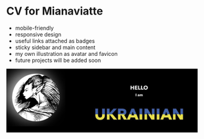 # CV for Mianaviatte  

* mobile-friendly  
* responsive design
* useful links attached as badges
* sticky sidebar and main content  
* my own illustration as avatar and favicon  
* future projects will be added soon
  
![CV_Screenshot](img/screenshot_intro.jpg)
